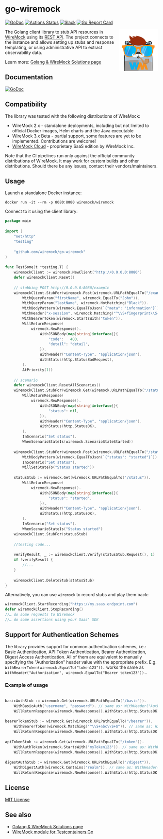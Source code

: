 # go-wiremock

[![GoDoc](https://godoc.org/github.com/wiremock/go-wiremock?status.svg)](http://godoc.org/github.com/wiremock/go-wiremock)
[![Actions Status](https://github.com/wiremock/go-wiremock/workflows/build/badge.svg)](https://github.com/wiremock/go-wiremock/actions?query=workflow%3Abuild)
[![Slack](https://img.shields.io/badge/slack.wiremock.org-%23wiremock—go-brightgreen?style=flat&logo=slack)](https://slack.wiremock.org/)
[![Go Report Card](https://goreportcard.com/badge/github.com/wiremock/go-wiremock)](https://goreportcard.com/report/github.com/wiremock/go-wiremock)

<a href="https://go.wiremock.org" target="_blank">
    <img width="128px" align="right" src="docs/images/logo/logo.png" alt="Go WireMock Logo"/>
</a>

The Golang client library to stub API resources in [WireMock](https://wiremock.org) using its
[REST API](https://wiremock.org/docs/api/).
The project connects to the instance and allows
setting up stubs and response templating,
or using administrative API to extract observability data.

Learn more: [Golang & WireMock Solutions page]( https://wiremock.org/docs/solutions/golang/)

## Documentation

[![GoDoc](https://godoc.org/github.com/wiremock/go-wiremock?status.svg)](http://godoc.org/github.com/wiremock/go-wiremock)

## Compatibility

The library was tested with the following distributions
of WireMock:

- WireMock 2.x - standalone deployments, including but not limited to official Docker images, Helm charts and the Java executable
- WireMock 3.x Beta - partial support, some features are
  yet to be implemented. Contributions are welcome!
- [WireMock Cloud](https://www.wiremock.io/product) -
  proprietary SaaS edition by WireMock Inc.

Note that the CI pipelines run only against the official community distributions of WireMock.
It may work for custom builds and other distributions.
Should there be any issues, contact their vendors/maintainers.

## Usage

Launch a standalone Docker instance:

```shell
docker run -it --rm -p 8080:8080 wiremock/wiremock
```

Connect to it using the client library:

```go
package main

import (
    "net/http"
    "testing"

    "github.com/wiremock/go-wiremock"
)

func TestSome(t *testing.T) {
    wiremockClient := wiremock.NewClient("http://0.0.0.0:8080")
    defer wiremockClient.Reset()

    // stubbing POST http://0.0.0.0:8080/example
    wiremockClient.StubFor(wiremock.Post(wiremock.URLPathEqualTo("/example")).
        WithQueryParam("firstName", wiremock.EqualTo("John")).
        WithQueryParam("lastName", wiremock.NotMatching("Black")).
        WithBodyPattern(wiremock.EqualToJson(`{"meta": "information"}`)).
        WithHeader("x-session", wiremock.Matching("^\\S+fingerprint\\S+$")).
        WithBearerToken(wiremock.StartsWith("token")).
        WillReturnResponse(
            wiremock.NewResponse().
                WithJSONBody(map[string]interface{}{
                    "code":   400,
                    "detail": "detail",
                }).
                WithHeader("Content-Type", "application/json").
                WithStatus(http.StatusBadRequest),
        ).
        AtPriority(1))

    // scenario
    defer wiremockClient.ResetAllScenarios()
    wiremockClient.StubFor(wiremock.Get(wiremock.URLPathEqualTo("/status")).
        WillReturnResponse(
            wiremock.NewResponse().
                WithJSONBody(map[string]interface{}{
                    "status": nil,
                }).
                WithHeader("Content-Type", "application/json").
                WithStatus(http.StatusOK),
        ).
        InScenario("Set status").
        WhenScenarioStateIs(wiremock.ScenarioStateStarted))

    wiremockClient.StubFor(wiremock.Post(wiremock.URLPathEqualTo("/state")).
        WithBodyPattern(wiremock.EqualToJson(`{"status": "started"}`)).
        InScenario("Set status").
        WillSetStateTo("Status started"))

    statusStub := wiremock.Get(wiremock.URLPathEqualTo("/status")).
        WillReturnResponse(
            wiremock.NewResponse().
                WithJSONBody(map[string]interface{}{
                    "status": "started",
                }).
                WithHeader("Content-Type", "application/json").
                WithStatus(http.StatusOK),
        ).
        InScenario("Set status").
        WhenScenarioStateIs("Status started")
    wiremockClient.StubFor(statusStub)

    //testing code...

    verifyResult, _ := wiremockClient.Verify(statusStub.Request(), 1)
    if !verifyResult {
        //...
    }

    wiremockClient.DeleteStub(statusStub)
}
```

Alternatively, you can use `wiremock` to record stubs and play them back:

```go
wiremockClient.StartRecording("https://my.saas.endpoint.com")
defer wiremockClient.StopRecording()
//… do some requests to Wiremock
//… do some assertions using your Saas' SDK
```

## Support for Authentication Schemes

The library provides support for common authentication schemes, i.e.: Basic Authentication, API Token Authentication, Bearer Authentication, Digest Access Authentication.
All of them are equivalent to manually specifying the "Authorization" header value with the appropriate prefix.
E.g. `WithBearerToken(wiremock.EqualTo("token123")).` works the same as `WithHeader("Authorization", wiremock.EqualTo("Bearer token123")).`.

### Example of usage

```go

basicAuthStub := wiremock.Get(wiremock.URLPathEqualTo("/basic")).
    WithBasicAuth("username", "password"). // same as: WithHeader("Authorization", wiremock.EqualTo("Basic dXNlcm5hbWU6cGFzc3dvcmQ=")).
    WillReturnResponse(wiremock.NewResponse().WithStatus(http.StatusOK))

bearerTokenStub := wiremock.Get(wiremock.URLPathEqualTo("/bearer")).
    WithBearerToken(wiremock.Matching("^\\S+abc\\S+$")). // same as: WithHeader("Authorization", wiremock.Matching("^Bearer \\S+abc\\S+$")).
    WillReturnResponse(wiremock.NewResponse().WithStatus(http.StatusOK))

apiTokenStub := wiremock.Get(wiremock.URLPathEqualTo("/token")).
    WithAuthToken(wiremock.StartsWith("myToken123")). // same as: WithHeader("Authorization", wiremock.StartsWith("Token myToken123")).
    WillReturnResponse(wiremock.NewResponse().WithStatus(http.StatusOK))

digestAuthStub := wiremock.Get(wiremock.URLPathEqualTo("/digest")).
    WithDigestAuth(wiremock.Contains("realm")). // same as: WithHeader("Authorization", wiremock.StartsWith("Digest ").And(Contains("realm"))).
    WillReturnResponse(wiremock.NewResponse().WithStatus(http.StatusOK))

```

## License

[MIT License](./LICENSE)

## See also

- [Golang & WireMock Solutions page]( https://wiremock.org/docs/solutions/golang/)
- [WireMock module for Testcontainers Go](https://wiremock.org/docs/solutions/testcontainers/)
